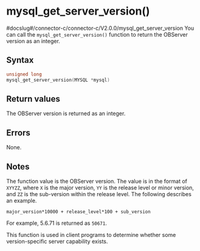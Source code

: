 mysql_get_server_version() 
===============================================
#docslug#/connector-c/connector-c/V2.0.0/mysql_get_server_version
You can call the `mysql_get_server_version()` function to return the OBServer version as an integer. 

Syntax 
---------------------------

```c
unsigned long
mysql_get_server_version(MYSQL *mysql)
```



Return values 
----------------------------------

The OBServer version is returned as an integer.

Errors 
---------------------------

None.

Notes 
--------------------------

The function value is the OBServer version. The value is in the format of `XYYZZ`, where `X` is the major version, `YY` is the release level or minor version, and `ZZ` is the sub-version within the release level. The following describes an example.

```unknow
major_version*10000 + release_level*100 + sub_version
```



For example, 5.6.71 is returned as `50671`. 

This function is used in client programs to determine whether some version-specific server capability exists.
